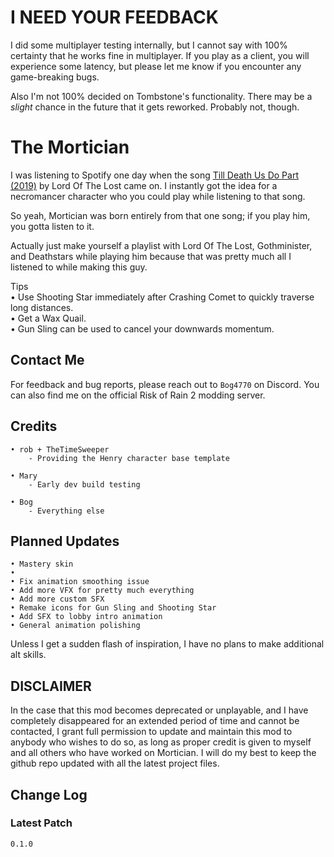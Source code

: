 # I NEED YOUR FEEDBACK
I did some multiplayer testing internally, but I cannot say with 100% certainty that he works fine in multiplayer. If you play as a client, you will experience some latency, but please let me know if you encounter any game-breaking bugs.

Also I'm not 100% decided on Tombstone's functionality. There may be a _slight_ chance in the future that it gets reworked. Probably not, though.

# The Mortician
I was listening to Spotify one day when the song [Till Death Us Do Part (2019)](https://www.youtube.com/watch?v=-V8fJqamOsE) by Lord Of The Lost came on. I instantly got the idea for a necromancer character who you could play while listening to that song.

So yeah, Mortician was born entirely from that one song; if you play him, you gotta listen to it.

Actually just make yourself a playlist with Lord Of The Lost, Gothminister, and Deathstars while playing him because that was pretty much all I listened to while making this guy.

Tips<br/>
• Use Shooting Star immediately after Crashing Comet to quickly traverse long distances.<br/>
• Get a Wax Quail.<br/>
• Gun Sling can be used to cancel your downwards momentum.

## Contact Me
For feedback and bug reports, please reach out to `Bog4770` on Discord. You can also find me on the official Risk of Rain 2 modding server.

## Credits
```
• rob + TheTimeSweeper
    - Providing the Henry character base template
    
• Mary
    - Early dev build testing
    
• Bog
    - Everything else
```

## Planned Updates
```
• Mastery skin
• 
• Fix animation smoothing issue
• Add more VFX for pretty much everything
• Add more custom SFX
• Remake icons for Gun Sling and Shooting Star
• Add SFX to lobby intro animation
• General animation polishing
```

Unless I get a sudden flash of inspiration, I have no plans to make additional alt skills.

## DISCLAIMER

In the case that this mod becomes deprecated or unplayable, and I have completely disappeared for an extended period of time and cannot be contacted, I grant full permission to update and maintain this mod to anybody who wishes to do so, as long as proper credit is given to myself and all others who have worked on Mortician. I will do my best to keep the github repo updated with all the latest project files.

## Change Log

### Latest Patch
`0.1.0`
```
```

